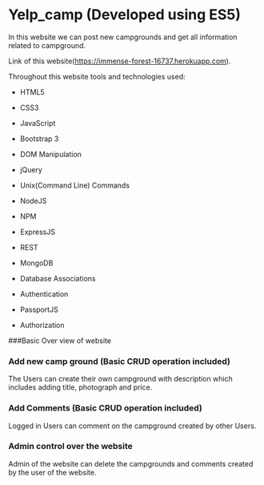 # Yelp_camp (Developed using ES5)

In this website we can post new campgrounds and get all information related to campground.


Link of this website(https://immense-forest-16737.herokuapp.com).

Throughout this website tools and technologies used:

   - HTML5

   - CSS3

   - JavaScript

   - Bootstrap 3

   - DOM Manipulation

   - jQuery

   -  Unix(Command Line) Commands

   -  NodeJS

   -  NPM

   -  ExpressJS

   -  REST

   - MongoDB

   - Database Associations

   - Authentication

   - PassportJS

   - Authorization
   
   
   ###Basic Over view of website
   
   
### Add new camp ground (Basic CRUD operation included)

The Users can create their own campground with description which includes adding title, photograph and price. 

### Add Comments (Basic CRUD operation included)
Logged in Users can comment on the campground created by other Users.

### Admin control over the website
Admin of the website can delete the campgrounds and comments created by the user of the website.
